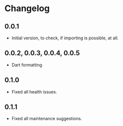 # Changelog

## 0.0.1

- Initial version, to check, if importing is possible, at all.

## 0.0.2, 0.0.3, 0.0.4, 0.0.5

- Dart formatting

## 0.1.0

- Fixed all health issues.

## 0.1.1

- Fixed all maintenance suggestions.
